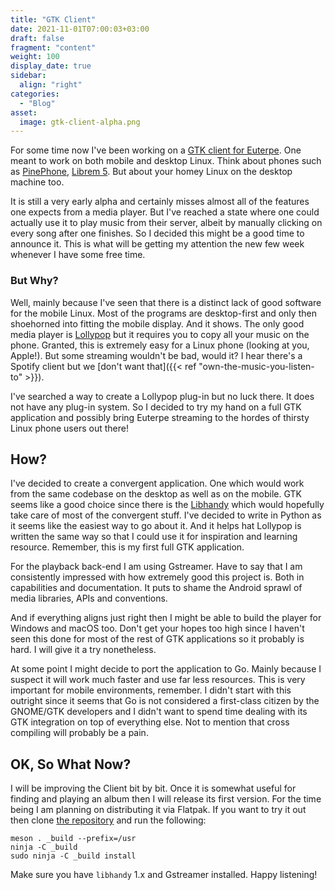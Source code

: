 ```yaml
---
title: "GTK Client"
date: 2021-11-01T07:00:03+03:00
draft: false
fragment: "content"
weight: 100
display_date: true
sidebar:
  align: "right"
categories:
  - "Blog"
asset:
  image: gtk-client-alpha.png
---
```


For some time now I've been working on a [GTK client for Euterpe](https://github.com/ironsmile/euterpe-gtk/). One meant to work on both mobile and desktop Linux. Think about phones such as [PinePhone](https://en.wikipedia.org/wiki/PinePhone), [Librem 5](https://en.wikipedia.org/wiki/Librem_5). But about your homey Linux on the desktop machine too.

It is still a very early alpha and certainly misses almost all of the features one expects from a media player. But I've reached a state where one could actually use it to play music from their server, albeit by manually clicking on every song after one finishes. So I decided this might be a good time to announce it. This is what will be getting my attention the new few week whenever I have some free time.

### But Why?

Well, mainly because I've seen that there is a distinct lack of good software for the mobile Linux. Most of the programs are desktop-first and only then shoehorned into fitting the mobile display. And it shows. The only good media player is [Lollypop](https://wiki.gnome.org/Apps/Lollypop) but it requires you to copy all your music on the phone. Granted, this is extremely easy for a Linux phone (looking at you, Apple!). But some streaming wouldn't be bad, would it? I hear there's a Spotify client but we [don't want that]({{< ref "own-the-music-you-listen-to" >}}).

I've searched a way to create a Lollypop plug-in but no luck there. It does not have any plug-in system. So I decided to try my hand on a full GTK application and possibly bring Euterpe streaming to the hordes of thirsty Linux phone users out there!

## How?

I've decided to create a convergent application. One which would work from the same codebase on the desktop as well as on the mobile. GTK seems like a good choice since there is the [Libhandy](https://gitlab.gnome.org/GNOME/libhandy) which would hopefully take care of most of the convergent stuff. I've decided to write in Python as it seems like the easiest way to go about it. And it helps hat Lollypop is written the same way so that I could use it for inspiration and learning resource. Remember, this is my first full GTK application.

For the playback back-end I am using Gstreamer. Have to say that I am consistently impressed with how extremely good this project is. Both in capabilities and documentation. It puts to shame the Android sprawl of media libraries, APIs and conventions.

And if everything aligns just right then I might be able to build the player for Windows and macOS too. Don't get your hopes too high since I haven't seen this done for most of the rest of GTK applications so it probably is hard. I will give it a try nonetheless.

At some point I might decide to port the application to Go. Mainly because I suspect it will work much faster and use far less resources. This is very important for mobile environments, remember. I didn't start with this outright since it seems that Go is not considered a first-class citizen by the GNOME/GTK developers and I didn't want to spend time dealing with its GTK integration on top of everything else. Not to mention that cross compiling will probably be a pain.

## OK, So What Now?

I will be improving the Client bit by bit. Once it is somewhat useful for finding and playing an album then I will release its first version. For the time being I am planning on distributing it via Flatpak. If you want to try it out then clone [the repository](https://github.com/ironsmile/euterpe-gtk/) and run the following:


```
meson . _build --prefix=/usr
ninja -C _build
sudo ninja -C _build install
```

Make sure you have `libhandy` 1.x and Gstreamer installed. Happy listening!
